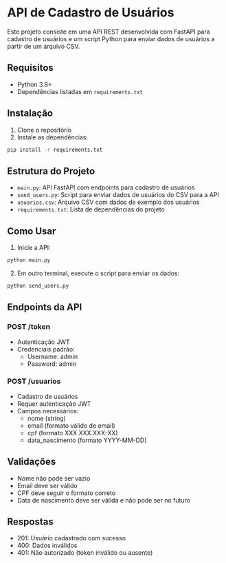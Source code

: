 # API de Cadastro de Usuários

Este projeto consiste em uma API REST desenvolvida com FastAPI para cadastro de usuários e um script Python para enviar dados de usuários a partir de um arquivo CSV.

## Requisitos

- Python 3.8+
- Dependências listadas em `requirements.txt`

## Instalação

1. Clone o repositório
2. Instale as dependências:
```bash
pip install -r requirements.txt
```

## Estrutura do Projeto

- `main.py`: API FastAPI com endpoints para cadastro de usuários
- `send_users.py`: Script para enviar dados de usuários do CSV para a API
- `usuarios.csv`: Arquivo CSV com dados de exemplo dos usuários
- `requirements.txt`: Lista de dependências do projeto

## Como Usar

1. Inicie a API:
```bash
python main.py
```

2. Em outro terminal, execute o script para enviar os dados:
```bash
python send_users.py
```

## Endpoints da API

### POST /token
- Autenticação JWT
- Credenciais padrão:
  - Username: admin
  - Password: admin

### POST /usuarios
- Cadastro de usuários
- Requer autenticação JWT
- Campos necessários:
  - nome (string)
  - email (formato válido de email)
  - cpf (formato XXX.XXX.XXX-XX)
  - data_nascimento (formato YYYY-MM-DD)

## Validações

- Nome não pode ser vazio
- Email deve ser válido
- CPF deve seguir o formato correto
- Data de nascimento deve ser válida e não pode ser no futuro

## Respostas

- 201: Usuário cadastrado com sucesso
- 400: Dados inválidos
- 401: Não autorizado (token inválido ou ausente)